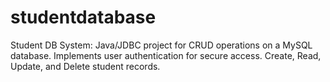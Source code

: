 # studentdatabase
Student DB System: Java/JDBC project for CRUD operations on a MySQL database. Implements user authentication for secure access. Create, Read, Update, and Delete student records. 
